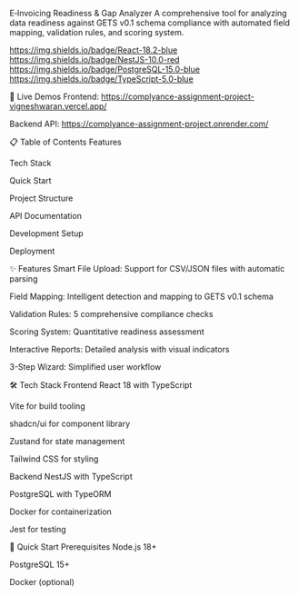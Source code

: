 E‑Invoicing Readiness & Gap Analyzer
A comprehensive tool for analyzing data readiness against GETS v0.1 schema compliance with automated field mapping, validation rules, and scoring system.

https://img.shields.io/badge/React-18.2-blue
https://img.shields.io/badge/NestJS-10.0-red
https://img.shields.io/badge/PostgreSQL-15.0-blue
https://img.shields.io/badge/TypeScript-5.0-blue

🚀 Live Demos
Frontend: https://complyance-assignment-project-vigneshwaran.vercel.app/

Backend API: https://complyance-assignment-project.onrender.com/

📋 Table of Contents
Features

Tech Stack

Quick Start

Project Structure

API Documentation

Development Setup

Deployment

✨ Features
Smart File Upload: Support for CSV/JSON files with automatic parsing

Field Mapping: Intelligent detection and mapping to GETS v0.1 schema

Validation Rules: 5 comprehensive compliance checks

Scoring System: Quantitative readiness assessment

Interactive Reports: Detailed analysis with visual indicators

3-Step Wizard: Simplified user workflow

🛠 Tech Stack
Frontend
React 18 with TypeScript

Vite for build tooling

shadcn/ui for component library

Zustand for state management

Tailwind CSS for styling

Backend
NestJS with TypeScript

PostgreSQL with TypeORM

Docker for containerization

Jest for testing

🚀 Quick Start
Prerequisites
Node.js 18+

PostgreSQL 15+

Docker (optional)
